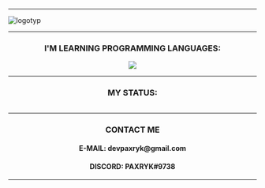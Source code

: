 
<hr>

![logotyp](https://user-images.githubusercontent.com/118128400/216459561-39cd57e6-5a80-4ff9-afb5-75044db1f4a3.png)


<hr>
 <h3 align="center">I'M LEARNING PROGRAMMING LANGUAGES:</h3>


<p align="center">
  <a href="https://skillicons.dev">
    <img src="https://skillicons.dev/icons?i=html,css,js,py,cpp,java" />
  </a>
</p>
<hr>
 <h3 align="center">MY STATUS:</h3>
 <p><img src="https://discord.c99.nl/widget/theme-1/986359062272802857.png" alt=""></p>
 <hr>
 <h3 align="center">CONTACT ME</h3>
<h4 align="center">E-MAIL: devpaxryk@gmail.com</h4>
<h4 align="center"> DISCORD: PAXRYK#9738</h4>
<hr>
